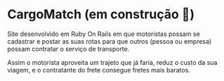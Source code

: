 # CargoMatch (em construção 🚧)
Site desenvolvido em Ruby On Rails em que motoristas possam se cadastrar e postar as suas rotas para que outros (pessoa ou empresa) possam contratar o serviço de transporte.

Assim o motorista aproveita um trajeto que já faria, reduz o custo da sua viagem, e o contratante do frete consegue fretes mais baratos.

